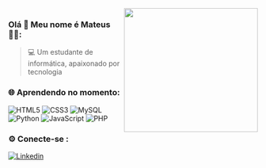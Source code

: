 <img align="right" width="270" height="250" src="https://user-images.githubusercontent.com/74038190/219923809-b86dc415-a0c2-4a38-bc88-ad6cf06395a8.gif">

###  Olá 👋  Meu nome é Mateus 👨‍💻:


> 💻 Um estudante de informática, apaixonado por tecnologia 

### 🌐 Aprendendo no momento:

![HTML5](https://img.shields.io/badge/html5-%23E34F26.svg?style=for-the-badge&logo=html5&logoColor=white) ![CSS3](https://img.shields.io/badge/css3-%231572B6.svg?style=for-the-badge&logo=css3&logoColor=white) ![MySQL](https://img.shields.io/badge/mysql-3aabe8.svg?style=for-the-badge&logo=mysql&logoColor=3aabe8&labelColor=ffffff) ![Python](https://img.shields.io/badge/Python-3776AB?style=for-the-badge&logo=python&logoColor=white) ![JavaScript](https://img.shields.io/badge/JavaScript-F7DF1E?style=for-the-badge&logo=javascript&logoColor=black) ![PHP](https://img.shields.io/badge/PHP-777BB4?style=for-the-badge&logo=php&logoColor=white)


### ⚙️ Conecte-se :
[![Linkedin](https://img.shields.io/badge/LinkedIn-%230077B5.svg?logo=linkedin&logoColor=white)](https://www.linkedin.com/in/mateus-warmling-994879323/)


<!-- Proudly created with GPRM ( https://gprm.itsvg.in ) -->

